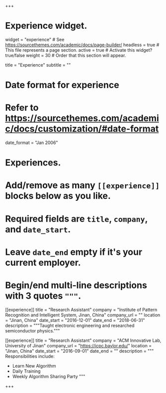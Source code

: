 +++
# Experience widget.
widget = "experience"  # See https://sourcethemes.com/academic/docs/page-builder/
headless = true  # This file represents a page section.
active = true  # Activate this widget? true/false
weight = 30  # Order that this section will appear.

title = "Experience"
subtitle = ""

# Date format for experience
#   Refer to https://sourcethemes.com/academic/docs/customization/#date-format
date_format = "Jan 2006"

# Experiences.
#   Add/remove as many `[[experience]]` blocks below as you like.
#   Required fields are `title`, `company`, and `date_start`.
#   Leave `date_end` empty if it's your current employer.
#   Begin/end multi-line descriptions with 3 quotes `"""`.


[[experience]]
  title = "Research Assistant"
  company = "Institute of Pattern Recognition and Intelligent System, Jinan, China"
  company_url = ""
  location = "Jinan, China"
  date_start = "2016-12-01"
  date_end = "2018-06-31"
  description = """Taught electronic engineering and researched semiconductor physics."""

[[experience]]
  title = "Research Assistant"
  company = "ACM Innovative Lab, University of Jinan"
  company_url = "https://icpc.baylor.edu/"
  location = "Jinan, China"
  date_start = "2016-09-01"
  date_end = ""
  description = """
  Responsibilities include:
  
  * Learn New Algorithm
  * Daily Training
  * Weekly Algorithm Sharing Party
  """

+++
